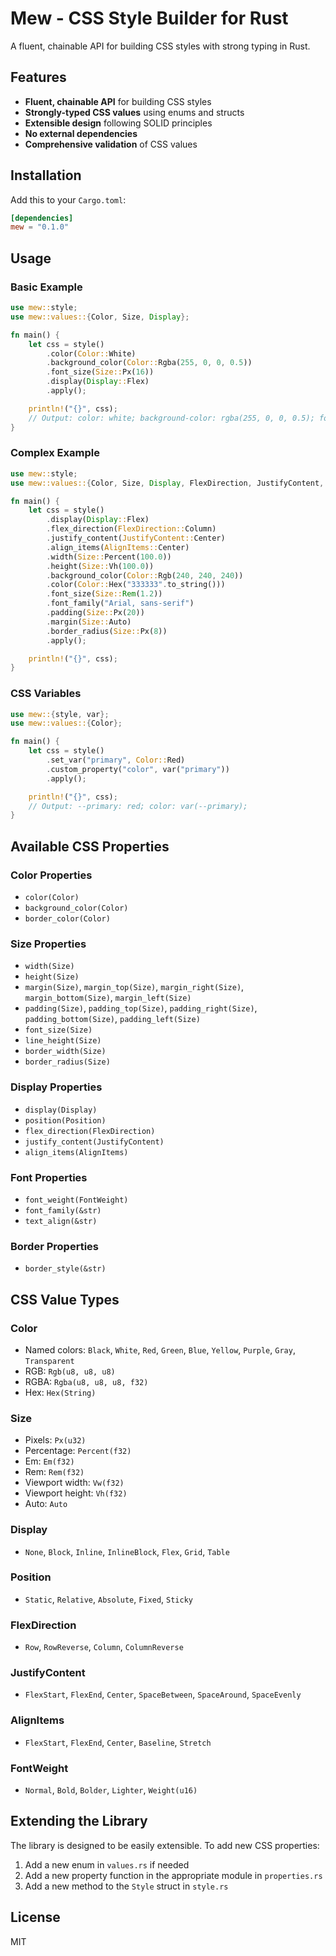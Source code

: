 # Mew - CSS Style Builder for Rust

A fluent, chainable API for building CSS styles with strong typing in Rust.

## Features

- **Fluent, chainable API** for building CSS styles
- **Strongly-typed CSS values** using enums and structs
- **Extensible design** following SOLID principles
- **No external dependencies**
- **Comprehensive validation** of CSS values

## Installation

Add this to your `Cargo.toml`:

```toml
[dependencies]
mew = "0.1.0"
```

## Usage

### Basic Example

```rust
use mew::style;
use mew::values::{Color, Size, Display};

fn main() {
    let css = style()
        .color(Color::White)
        .background_color(Color::Rgba(255, 0, 0, 0.5))
        .font_size(Size::Px(16))
        .display(Display::Flex)
        .apply();

    println!("{}", css);
    // Output: color: white; background-color: rgba(255, 0, 0, 0.5); font-size: 16px; display: flex;
}
```

### Complex Example

```rust
use mew::style;
use mew::values::{Color, Size, Display, FlexDirection, JustifyContent, AlignItems};

fn main() {
    let css = style()
        .display(Display::Flex)
        .flex_direction(FlexDirection::Column)
        .justify_content(JustifyContent::Center)
        .align_items(AlignItems::Center)
        .width(Size::Percent(100.0))
        .height(Size::Vh(100.0))
        .background_color(Color::Rgb(240, 240, 240))
        .color(Color::Hex("333333".to_string()))
        .font_size(Size::Rem(1.2))
        .font_family("Arial, sans-serif")
        .padding(Size::Px(20))
        .margin(Size::Auto)
        .border_radius(Size::Px(8))
        .apply();

    println!("{}", css);
}
```

### CSS Variables

```rust
use mew::{style, var};
use mew::values::{Color};

fn main() {
    let css = style()
        .set_var("primary", Color::Red)
        .custom_property("color", var("primary"))
        .apply();

    println!("{}", css);
    // Output: --primary: red; color: var(--primary);
}
```

## Available CSS Properties

### Color Properties
- `color(Color)`
- `background_color(Color)`
- `border_color(Color)`

### Size Properties
- `width(Size)`
- `height(Size)`
- `margin(Size)`, `margin_top(Size)`, `margin_right(Size)`, `margin_bottom(Size)`, `margin_left(Size)`
- `padding(Size)`, `padding_top(Size)`, `padding_right(Size)`, `padding_bottom(Size)`, `padding_left(Size)`
- `font_size(Size)`
- `line_height(Size)`
- `border_width(Size)`
- `border_radius(Size)`

### Display Properties
- `display(Display)`
- `position(Position)`
- `flex_direction(FlexDirection)`
- `justify_content(JustifyContent)`
- `align_items(AlignItems)`

### Font Properties
- `font_weight(FontWeight)`
- `font_family(&str)`
- `text_align(&str)`

### Border Properties
- `border_style(&str)`

## CSS Value Types

### Color
- Named colors: `Black`, `White`, `Red`, `Green`, `Blue`, `Yellow`, `Purple`, `Gray`, `Transparent`
- RGB: `Rgb(u8, u8, u8)`
- RGBA: `Rgba(u8, u8, u8, f32)`
- Hex: `Hex(String)`

### Size
- Pixels: `Px(u32)`
- Percentage: `Percent(f32)`
- Em: `Em(f32)`
- Rem: `Rem(f32)`
- Viewport width: `Vw(f32)`
- Viewport height: `Vh(f32)`
- Auto: `Auto`

### Display
- `None`, `Block`, `Inline`, `InlineBlock`, `Flex`, `Grid`, `Table`

### Position
- `Static`, `Relative`, `Absolute`, `Fixed`, `Sticky`

### FlexDirection
- `Row`, `RowReverse`, `Column`, `ColumnReverse`

### JustifyContent
- `FlexStart`, `FlexEnd`, `Center`, `SpaceBetween`, `SpaceAround`, `SpaceEvenly`

### AlignItems
- `FlexStart`, `FlexEnd`, `Center`, `Baseline`, `Stretch`

### FontWeight
- `Normal`, `Bold`, `Bolder`, `Lighter`, `Weight(u16)`

## Extending the Library

The library is designed to be easily extensible. To add new CSS properties:

1. Add a new enum in `values.rs` if needed
2. Add a new property function in the appropriate module in `properties.rs`
3. Add a new method to the `Style` struct in `style.rs`

## License

MIT